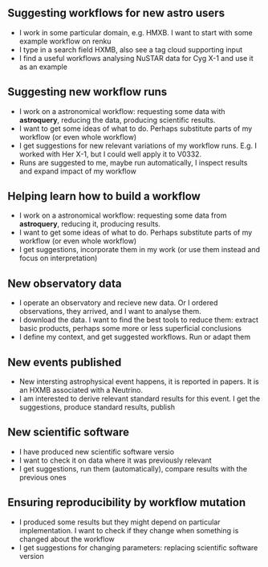 ## Suggesting workflows for new astro users

* I work in some particular domain, e.g. HMXB. I want to start with some example workflow on renku
* I type in a search field HXMB, also see a tag cloud supporting input
* I find a useful workflows analysing NuSTAR data for Cyg X-1 and use it as an example

## Suggesting new workflow runs

* I work on a astronomical workflow: requesting some data with **astroquery**, reducing the data, producing scientific results.
* I want to get some ideas of what to do. Perhaps substitute parts of my workflow (or even whole workflow)
* I get suggestions for new relevant variations of my workflow runs. E.g. I worked with Her X-1, but I could well apply it to V0332.
* Runs are suggested to me, maybe run automatically, I inspect results and expand impact of my workflow


## Helping learn how to build a workflow

* I work on a astronomical workflow: requesting some data from **astroquery**, reducing it, producing results.
* I want to get some ideas of what to do. Perhaps substitute parts of my workflow (or even whole workflow)
* I get suggestions, incorporate them in my work (or use them instead and focus on interpretation)


## New observatory data

* I operate an observatory and recieve new data. Or I ordered observations, they arrived, and I want to analyse them.
* I download the data. I want to find the best tools to reduce them: extract basic products, perhaps some more or less superficial conclusions
* I define my context, and get suggested workflows. Run or adapt them


## New events published

* New intersting astrophysical event happens, it is reported in papers. It is an HXMB associated with a Neutrino.
* I am interested to derive relevant standard results for this event. I get the suggestions, produce standard results, publish

## New scientific software

* I have produced new scientific software versio
* I want to check it on data where it was previously relevant
* I get suggestions, run them (automatically), compare results with the previous ones


## Ensuring reproducibility by workflow mutation

* I produced some results but they might depend on particular implementation. I want to check if they change when something is changed about the workflow
* I get suggestions for changing parameters: replacing scientific software version